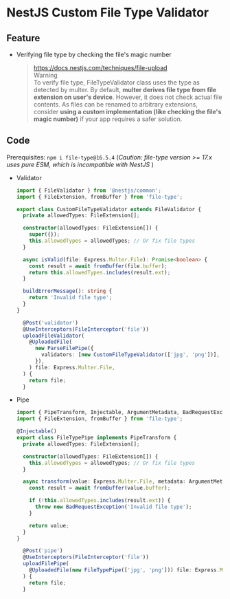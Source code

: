 # NestJS Custom File Type Validator

## Feature

- Verifying file type by checking the file's magic number

  >  https://docs.nestjs.com/techniques/file-upload \
  Warning \
  To verify file type, FileTypeValidator class uses the type as detected by multer. By default, **multer derives file type from file extension on user's device**. However, it does not check actual file contents. As files can be renamed to arbitrary extensions, consider **using a custom implementation (like checking the file's magic number)** if your app requires a safer solution.


## Code

Prerequisites: `npm i file-type@16.5.4` (*Caution: file-type version >= 17.x uses pure ESM, which is incompatible with NestJS* )

- Validator

    ``` ts
    import { FileValidator } from '@nestjs/common';
    import { FileExtension, fromBuffer } from 'file-type';

    export class CustomFileTypeValidator extends FileValidator {
      private allowedTypes: FileExtension[];

      constructor(allowedTypes: FileExtension[]) {
        super({});
        this.allowedTypes = allowedTypes; // Or fix file types
      }

      async isValid(file: Express.Multer.File): Promise<boolean> {
        const result = await fromBuffer(file.buffer);
        return this.allowedTypes.includes(result.ext);
      }

      buildErrorMessage(): string {
        return 'Invalid file type';
      }
    }
    ```

    ``` ts
      @Post('validator')
      @UseInterceptors(FileInterceptor('file'))
      uploadFileValidator(
        @UploadedFile(
          new ParseFilePipe({
            validators: [new CustomFileTypeValidator(['jpg', 'png'])],
          }),
        ) file: Express.Multer.File,
      ) {
        return file;
      }
    ```

- Pipe

    ``` ts
    import { PipeTransform, Injectable, ArgumentMetadata, BadRequestException } from '@nestjs/common';
    import { FileExtension, fromBuffer } from 'file-type';

    @Injectable()
    export class FileTypePipe implements PipeTransform {
      private allowedTypes: FileExtension[];

      constructor(allowedTypes: FileExtension[]) {
        this.allowedTypes = allowedTypes; // Or fix file types
      }

      async transform(value: Express.Multer.File, metadata: ArgumentMetadata) {
        const result = await fromBuffer(value.buffer);

        if (!this.allowedTypes.includes(result.ext)) {
          throw new BadRequestException('Invalid file type');
        }

        return value;
      }
    }
    ```

    ``` ts
      @Post('pipe')
      @UseInterceptors(FileInterceptor('file'))
      uploadFilePipe(
        @UploadedFile(new FileTypePipe(['jpg', 'png'])) file: Express.Multer.File,
      ) {
        return file;
      }
    ```